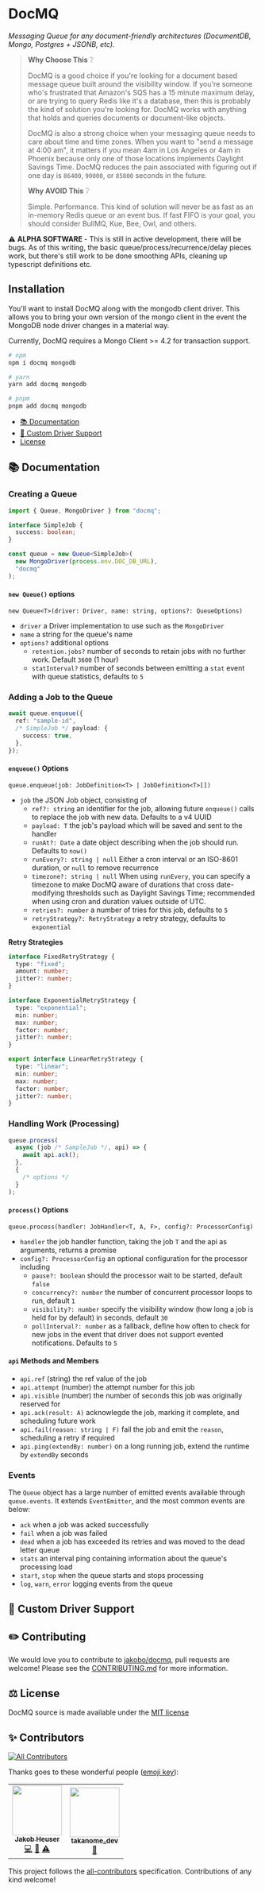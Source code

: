# DocMQ

_Messaging Queue for any document-friendly architectures (DocumentDB, Mongo, Postgres + JSONB, etc)._

> **Why Choose This** :grey_question:
>
> DocMQ is a good choice if you're looking for a document based message queue built around the visibility window. If you're someone who's frustrated that Amazon's SQS has a 15 minute maximum delay, or are trying to query Redis like it's a database, then this is probably the kind of solution you're looking for. DocMQ works with anything that holds and queries documents or document-like objects.
>
> DocMQ is also a strong choice when your messaging queue needs to care about time and time zones. When you want to "send a message at 4:00 am", it matters if you mean 4am in Los Angeles or 4am in Phoenix because only one of those locations implements Daylight Savings Time. DocMQ reduces the pain associated with figuring out if one day is `86400`, `90000`, or `85800` seconds in the future.
>
> **Why AVOID This** :grey_question:
>
> Simple. Performance. This kind of solution will never be as fast as an in-memory Redis queue or an event bus. If fast FIFO is your goal, you should consider BullMQ, Kue, Bee, Owl, and others.

:warning: **ALPHA SOFTWARE** - This is still in active development, there will be bugs. As of this writing, the basic queue/process/recurrence/delay pieces work, but there's still work to be done smoothing APIs, cleaning up typescript definitions etc.

## Installation

You'll want to install DocMQ along with the mongodb client driver. This allows you to bring your own version of the mongo client in the event the MongoDB node driver changes in a material way.

Currently, DocMQ requires a Mongo Client >= 4.2 for transaction support.

```sh
# npm
npm i docmq mongodb

# yarn
yarn add docmq mongodb

# pnpm
pnpm add docmq mongodb
```

- [📚 Documentation](#-documentation)
- [🔧 Custom Driver Support](#-custom-driver-support)
- [License](#license)

## 📚 Documentation

### Creating a Queue

```ts
import { Queue, MongoDriver } from "docmq";

interface SimpleJob {
  success: boolean;
}

const queue = new Queue<SimpleJob>(
  new MongoDriver(process.env.DOC_DB_URL),
  "docmq"
);
```

#### `new Queue()` options

`new Queue<T>(driver: Driver, name: string, options?: QueueOptions)`

- `driver` a Driver implementation to use such as the `MongoDriver`
- `name` a string for the queue's name
- `options?` additional options
  - `retention.jobs?` number of seconds to retain jobs with no further work. Default `3600` (1 hour)
  - `statInterval?` number of seconds between emitting a `stat` event with queue statistics, defaults to `5`

### Adding a Job to the Queue

```ts
await queue.enqueue({
  ref: "sample-id",
  /* SimpleJob */ payload: {
    success: true,
  },
});
```

#### `enqueue()` Options

`queue.enqueue(job: JobDefinition<T> | JobDefinition<T>[])`

- `job` the JSON Job object, consisting of
  - `ref?: string` an identifier for the job, allowing future `enqueue()` calls to replace the job with new data. Defaults to a v4 UUID
  - `payload: T` the job's payload which will be saved and sent to the handler
  - `runAt?: Date` a date object describing when the job should run. Defaults to `now()`
  - `runEvery?: string | null` Either a cron interval or an ISO-8601 duration, or `null` to remove recurrence
  - `timezone?: string | null` When using `runEvery`, you can specify a timezone to make DocMQ aware of durations that cross date-modifying thresholds such as Daylight Savings Time; recommended when using cron and duration values outside of UTC.
  - `retries?: number` a number of tries for this job, defaults to `5`
  - `retryStrategy?: RetryStrategy` a retry strategy, defaults to `exponential`

**Retry Strategies**

```ts
interface FixedRetryStrategy {
  type: "fixed";
  amount: number;
  jitter?: number;
}

interface ExponentialRetryStrategy {
  type: "exponential";
  min: number;
  max: number;
  factor: number;
  jitter?: number;
}

export interface LinearRetryStrategy {
  type: "linear";
  min: number;
  max: number;
  factor: number;
  jitter?: number;
}
```

### Handling Work (Processing)

```ts
queue.process(
  async (job /* SampleJob */, api) => {
    await api.ack();
  },
  {
    /* options */
  }
);
```

#### `process()` Options

`queue.process(handler: JobHandler<T, A, F>, config?: ProcessorConfig)`

- `handler` the job handler function, taking the job `T` and the api as arguments, returns a promise
- `config?: ProcessorConfig` an optional configuration for the processor including
  - `pause?: boolean` should the processor wait to be started, default `false`
  - `concurrency?: number` the number of concurrent processor loops to run, default `1`
  - `visibility?: number` specify the visibility window (how long a job is held for by default) in seconds, default `30`
  - `pollInterval?: number` as a fallback, define how often to check for new jobs in the event that driver does not support evented notifications. Defaults to `5`

#### `api` Methods and Members

- `api.ref` (string) the ref value of the job
- `api.attempt` (number) the attempt number for this job
- `api.visible` (number) the number of seconds this job was originally reserved for
- `api.ack(result: A)` acknowlegde the job, marking it complete, and scheduling future work
- `api.fail(reason: string | F)` fail the job and emit the `reason`, scheduling a retry if required
- `api.ping(extendBy: number)` on a long running job, extend the runtime by `extendBy` seconds

### Events

The `Queue` object has a large number of emitted events available through `queue.events`. It extends `EventEmitter`, and the most common events are below:

- `ack` when a job was acked successfully
- `fail` when a job was failed
- `dead` when a job has exceeded its retries and was moved to the dead letter queue
- `stats` an interval ping containing information about the queue's processing load
- `start`, `stop` when the queue starts and stops processing
- `log`, `warn`, `error` logging events from the queue

## 🔧 Custom Driver Support

## :pencil2: Contributing

We would love you to contribute to [jakobo/docmq](https://github.com/jakobo/docmq), pull requests are welcome!
Please see the [CONTRIBUTING.md](CONTRIBUTING.md) for more information.

## ⚖️ License

DocMQ source is made available under the [MIT license](./LICENSE)

## ✨ Contributors

<!-- ALL-CONTRIBUTORS-BADGE:START - Do not remove or modify this section -->

[![All Contributors](https://img.shields.io/badge/all_contributors-2-orange.svg?style=flat-square)](#contributors-)

<!-- ALL-CONTRIBUTORS-BADGE:END -->

Thanks goes to these wonderful people ([emoji key](https://allcontributors.org/docs/en/emoji-key)):

<!-- ALL-CONTRIBUTORS-LIST:START - Do not remove or modify this section -->
<!-- prettier-ignore-start -->
<!-- markdownlint-disable -->
<table>
  <tr>
    <td align="center"><a href="https://codedrift.com"><img src="https://avatars.githubusercontent.com/u/1795?v=4?s=100" width="100px;" alt=""/><br /><sub><b>Jakob Heuser</b></sub></a><br /><a href="https://github.com/jakobo/docmq/commits?author=jakobo" title="Code">💻</a> <a href="https://github.com/jakobo/docmq/commits?author=jakobo" title="Documentation">📖</a> <a href="https://github.com/jakobo/docmq/commits?author=jakobo" title="Tests">⚠️</a></td>
    <td align="center"><a href="https://github.com/TAKANOME-DEV"><img src="https://avatars.githubusercontent.com/u/79809121?v=4?s=100" width="100px;" alt=""/><br /><sub><b>takanome_dev</b></sub></a><br /><a href="https://github.com/jakobo/docmq/commits?author=TAKANOME-DEV" title="Documentation">📖</a></td>
  </tr>
</table>

<!-- markdownlint-restore -->
<!-- prettier-ignore-end -->

<!-- ALL-CONTRIBUTORS-LIST:END -->

This project follows the [all-contributors](https://github.com/all-contributors/all-contributors) specification. Contributions of any kind welcome!

